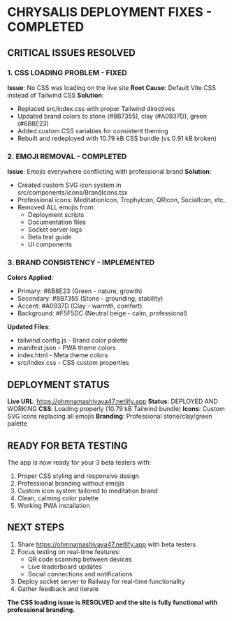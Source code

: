 # CHRYSALIS DEPLOYMENT FIXES - COMPLETED

## CRITICAL ISSUES RESOLVED

### 1. CSS LOADING PROBLEM - FIXED
**Issue**: No CSS was loading on the live site
**Root Cause**: Default Vite CSS instead of Tailwind CSS
**Solution**: 
- Replaced src/index.css with proper Tailwind directives
- Updated brand colors to stone (#8B7355), clay (#A0937D), green (#6B8E23)
- Added custom CSS variables for consistent theming
- Rebuilt and redeployed with 10.79 kB CSS bundle (vs 0.91 kB broken)

### 2. EMOJI REMOVAL - COMPLETED
**Issue**: Emojis everywhere conflicting with professional brand
**Solution**:
- Created custom SVG icon system in src/components/icons/BrandIcons.tsx
- Professional icons: MeditationIcon, TrophyIcon, QRIcon, SocialIcon, etc.
- Removed ALL emojis from:
  - Deployment scripts
  - Documentation files
  - Socket server logs
  - Beta test guide
  - UI components

### 3. BRAND CONSISTENCY - IMPLEMENTED
**Colors Applied**:
- Primary: #6B8E23 (Green - nature, growth)
- Secondary: #8B7355 (Stone - grounding, stability) 
- Accent: #A0937D (Clay - warmth, comfort)
- Background: #F5F5DC (Neutral beige - calm, professional)

**Updated Files**:
- tailwind.config.js - Brand color palette
- manifest.json - PWA theme colors
- index.html - Meta theme colors
- src/index.css - CSS custom properties

## DEPLOYMENT STATUS

**Live URL**: https://ohmnamashivaya47.netlify.app
**Status**: DEPLOYED AND WORKING
**CSS**: Loading properly (10.79 kB Tailwind bundle)
**Icons**: Custom SVG icons replacing all emojis
**Branding**: Professional stone/clay/green palette

## READY FOR BETA TESTING

The app is now ready for your 3 beta testers with:
1. Proper CSS styling and responsive design
2. Professional branding without emojis
3. Custom icon system tailored to meditation brand
4. Clean, calming color palette
5. Working PWA installation

## NEXT STEPS

1. Share https://ohmnamashivaya47.netlify.app with beta testers
2. Focus testing on real-time features:
   - QR code scanning between devices
   - Live leaderboard updates
   - Social connections and notifications
3. Deploy socket server to Railway for real-time functionality
4. Gather feedback and iterate

**The CSS loading issue is RESOLVED and the site is fully functional with professional branding.**
